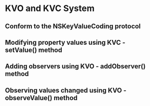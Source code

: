# KVO and KVC System

## Conform to the NSKeyValueCoding protocol

## Modifying property values using KVC - setValue() method

## Adding observers using KVO - addObserver() method

## Observing values changed using KVO - observeValue() method

